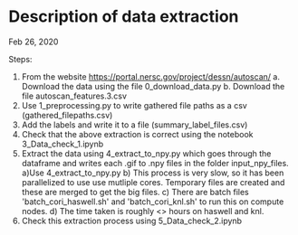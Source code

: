 # Description of data extraction
Feb 26, 2020


Steps:
1. From the website https://portal.nersc.gov/project/dessn/autoscan/
    a. Download the data using the file 0_download_data.py
    b. Download the file autoscan_features.3.csv 
2. Use 1_preprocessing.py to write gathered file paths as a csv (gathered_filepaths.csv)
3. Add the labels and write it to a file (summary_label_files.csv)
4. Check that the above extraction is correct using the notebook 3_Data_check_1.ipynb
5. Extract the data using 4_extract_to_npy.py which goes through the dataframe and writes each .gif to .npy files in the folder input_npy_files.
    a)Use 4_extract_to_npy.py 
    b) This process is very slow, so it has been parallelized to use use mutliple cores. Temporary files are created and these are merged to get the big files.
    c) There are batch files 'batch_cori_haswell.sh' and 'batch_cori_knl.sh' to run this on compute nodes. 
    d) The time taken is roughly <> hours on haswell and knl.
6. Check this extraction process using 5_Data_check_2.ipynb 

